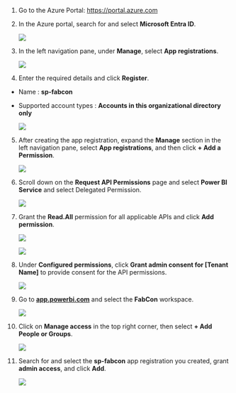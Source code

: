1. Go to the Azure Portal: https://portal.azure.com

2. In the Azure portal, search for and select **Microsoft Entra ID**.

   ![](media/adds1.png)

3. In the left navigation pane, under **Manage**, select **App registrations**.

   ![](media/adds2.png)

4. Enter the required details and click **Register**.

  - Name : **sp-fabcon**

  - Supported account types : **Accounts in this organizational directory only**

    ![](media/adds3.png)

5. After creating the app registration, expand the **Manage** section in the left navigation pane, select **App registrations**, and then click **+ Add a Permission**.

   ![](media/adds4.png)

6. Scroll down on the **Request API Permissions** page and select **Power BI Service** and select Delegated Permission.

    ![](media/adds5.png)

7. Grant the **Read.All** permission for all applicable APIs and click **Add permission**.

    ![](media/adds6.png)

    ![](media/adds7.png)

8. Under **Configured permissions**, click **Grant admin consent for [Tenant Name]** to provide consent for the API permissions.

    ![](media/adds8.png)

9. Go to **[app.powerbi.com](https://app.powerbi.com)** and select the **FabCon** workspace.

    ![](media/adds9.png)

10. Click on **Manage access** in the top right corner, then select **+ Add People or Groups**.

    ![](media/adds10.png)

11. Search for and select the **sp-fabcon** app registration you created, grant **admin access**, and click **Add**.

    ![](media/adds11.png)